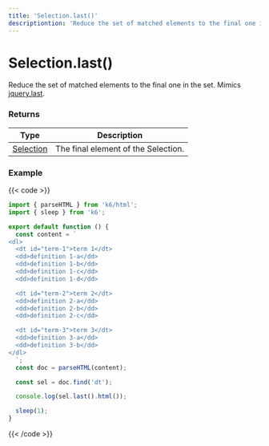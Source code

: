 ```yaml
---
title: 'Selection.last()'
descriptiontion: 'Reduce the set of matched elements to the final one in the set.'
---
```


# Selection.last()

Reduce the set of matched elements to the final one in the set.
Mimics [jquery.last](https://api.jquery.com/last/).

### Returns

| Type                                                                                   | Description                         |
| -------------------------------------------------------------------------------------- | ----------------------------------- |
| [Selection](https://grafana.com/docs/k6/<K6_VERSION>/javascript-api/k6-html/selection) | The final element of the Selection. |

### Example

{{< code >}}

```javascript
import { parseHTML } from 'k6/html';
import { sleep } from 'k6';

export default function () {
  const content = `
<dl>
  <dt id="term-1">term 1</dt>
  <dd>definition 1-a</dd>
  <dd>definition 1-b</dd>
  <dd>definition 1-c</dd>
  <dd>definition 1-d</dd>

  <dt id="term-2">term 2</dt>
  <dd>definition 2-a</dd>
  <dd>definition 2-b</dd>
  <dd>definition 2-c</dd>

  <dt id="term-3">term 3</dt>
  <dd>definition 3-a</dd>
  <dd>definition 3-b</dd>
</dl>
  `;
  const doc = parseHTML(content);

  const sel = doc.find('dt');

  console.log(sel.last().html());

  sleep(1);
}
```

{{< /code >}}
